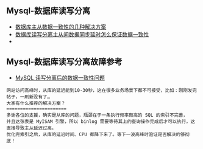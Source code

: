 ## Mysql-数据库读写分离
- [数据库主从数据一致性的几种解决方案](https://www.cnblogs.com/KunLunSu/p/6826247.html)
- [数据库读写分离主从间数据同步延时怎么保证数据一致性](https://blog.csdn.net/shukebai/article/details/88670964)
- []()

## Mysql-数据库读写分离故障参考
- [MySQL 读写分离后的数据一致性问题](https://www.v2ex.com/t/174052)
```
网站访问高峰时，从库的延迟能到10-30秒，这在很多业务场景下都不可接受，比如：刚刚发完帖子，一刷新没有了…
大家有什么推荐的解决方案？
======================
多谢各位的支援，确实是从库的问题，瓶颈在于一条执行频率颇高的 SQL 的索引不完善，
并且这张表是 MyISAM 引擎，所以 binlog 需要等待其上的查询操作完成后才可以执行，这直接导致主从延迟过高。
优化完索引之后，从库的延迟时间、CPU 都降下来了。等下一波高峰时验证是否解决的够彻底！
```